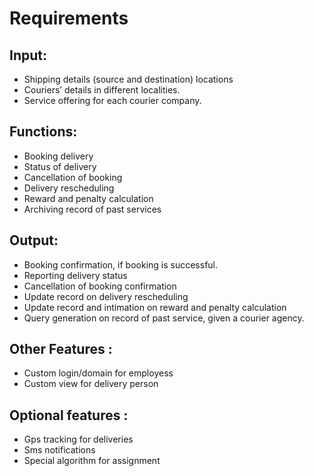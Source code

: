 # Requirements 

## Input:
- Shipping details (source and destination) locations
- Couriers’ details in different localities.
- Service offering for each courier company.
## Functions:
- Booking delivery
- Status of delivery
- Cancellation of booking
- Delivery rescheduling
- Reward and penalty calculation
- Archiving record of past services
## Output:
- Booking confirmation, if booking is successful.
- Reporting delivery status
- Cancellation of booking confirmation
- Update record on delivery rescheduling
- Update record and intimation on reward and penalty calculation
- Query generation on record of past service, given a courier agency.

## Other Features :
- Custom login/domain for employess
- Custom view for delivery person 


## Optional features :
- Gps tracking for deliveries 
- Sms notifications 
- Special algorithm for assignment
